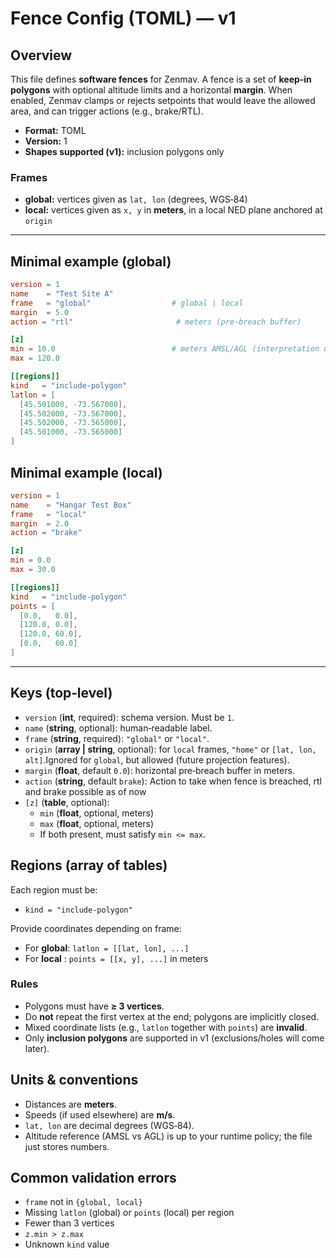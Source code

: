 # Fence Config (TOML) — v1

## Overview

This file defines **software fences** for Zenmav. A fence is a set of **keep‑in polygons** with optional altitude limits and a horizontal **margin**. When enabled, Zenmav clamps or rejects setpoints that would leave the allowed area, and can trigger actions (e.g., brake/RTL).

- **Format:** TOML
- **Version:** 1
- **Shapes supported (v1):** inclusion polygons only

### Frames

- **global:** vertices given as `lat, lon` (degrees, WGS‑84)
- **local:** vertices given as `x, y` in **meters**, in a local NED plane anchored at `origin`

---

## Minimal example (global)

```toml
version = 1
name    = "Test Site A"
frame   = "global"                  # global | local
margin  = 5.0
action = "rtl"                       # meters (pre-breach buffer)

[z]
min = 10.0                          # meters AMSL/AGL (interpretation up to usage), useless as of now
max = 120.0

[[regions]]
kind   = "include-polygon"
latlon = [
  [45.501000, -73.567000],
  [45.502000, -73.567000],
  [45.502000, -73.565000],
  [45.501000, -73.565000]
]
```

## Minimal example (local)

```toml
version = 1
name    = "Hangar Test Box"
frame   = "local"
margin  = 2.0
action = "brake"

[z]
min = 0.0
max = 30.0

[[regions]]
kind   = "include-polygon"
points = [
  [0.0,   0.0],
  [120.0, 0.0],
  [120.0, 60.0],
  [0.0,   60.0]
]
```

---

## Keys (top‑level)

- `version` (**int**, required): schema version. Must be `1`.
- `name` (**string**, optional): human‑readable label.
- `frame` (**string**, required): `"global"` or `"local"`.
- `origin` (**array | string**, optional): for `local` frames, `"home"` or `[lat, lon, alt]`.Ignored for `global`, but allowed (future projection features).
- `margin` (**float**, default `0.0`): horizontal pre‑breach buffer in meters.
- `action` (**string**, default `brake`): Action to take when fence is breached, rtl and brake possible as of now
- `[z]` (**table**, optional):
  - `min` (**float**, optional, meters)
  - `max` (**float**, optional, meters)
  - If both present, must satisfy `min <= max`.

## Regions (array of tables)

Each region must be:

- `kind = "include-polygon"`

Provide coordinates depending on frame:

- For **global**: `latlon = [[lat, lon], ...]`
- For **local** : `points = [[x, y], ...]` in meters

### Rules

- Polygons must have **≥ 3 vertices**.
- Do **not** repeat the first vertex at the end; polygons are implicitly closed.
- Mixed coordinate lists (e.g., `latlon` together with `points`) are **invalid**.
- Only **inclusion polygons** are supported in v1 (exclusions/holes will come later).

## Units & conventions

- Distances are **meters**.
- Speeds (if used elsewhere) are **m/s**.
- `lat, lon` are decimal degrees (WGS‑84).
- Altitude reference (AMSL vs AGL) is up to your runtime policy; the file just stores numbers.

## Common validation errors

- `frame` not in `{global, local}`
- Missing `latlon` (global) or `points` (local) per region
- Fewer than 3 vertices
- `z.min > z.max`
- Unknown `kind` value
